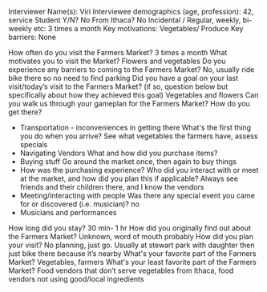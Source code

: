 Interviewer Name(s): Viri
Interviewee demographics (age, profession): 42, service
	Student Y/N? No
	From Ithaca? No
	Incidental / Regular, weekly, bi-weekly etc: 3 times a month
	Key motivations: Vegetables/ Produce
	Key barriers: None

How often do you visit the Farmers Market?
	3 times a month
What motivates you to visit the Market?
	Flowers and vegetables
Do you experience any barriers to coming to the Farmers Market?
	No, usually ride bike there so no need to find parking
Did you have a goal on your last visit/today’s visit to the Farmers Market?
(if so, question below but specifically about how they achieved this goal)
	Vegetables and flowers
Can you walk us through your gameplan for the Farmers Market?
How do you get there?
- Transportation - inconveniences in getting there
What's the first thing you do when you arrive?
	See what vegetables the farmers have, assess specials
- Navigating Vendors
What and how did you purchase items?
- Buying stuff
	Go around the market once, then again to buy things
- How was the purchasing experience?
Who did you interact with or meet at the market, and how did you plan this if applicable?
	Always see friends and their children there, and I know the vendors
- Meeting/interacting with people
Was there any special event you came for or discovered (i.e. musician)?
	no
- Musicians and performances

How long did you stay?
	30 min- 1 hr
How did you originally find out about the Farmers Market?
	Unknown, word of mouth probably
How did you plan your visit?
	No planning, just go. Usually at stewart park with daughter then just bike there because it’s nearby
What's your favorite part of the Farmers Market?
	Vegetables, farmers
What's your least favorite part of the Farmers Market?
	Food vendors that don’t serve vegetables from Ithaca, food vendors not using good/local ingredients

